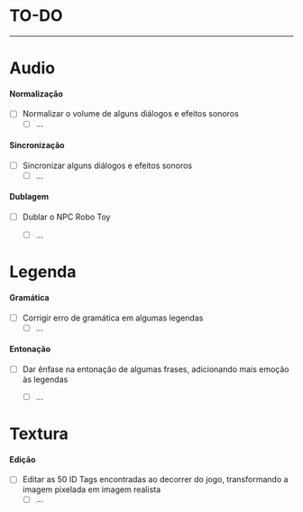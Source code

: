 # TO-DO

___

# Audio

#### Normalização
- [ ] Normalizar o volume de alguns diálogos e efeitos sonoros
    - [ ] ...

#### Sincronização
- [ ] Sincronizar alguns diálogos e efeitos sonoros
    - [ ] ...

#### Dublagem
- [ ] Dublar o NPC Robo Toy
    - [ ] ...



# Legenda

#### Gramática
- [ ] Corrigir erro de gramática em algumas legendas
    - [ ] ...

#### Entonação
- [ ] Dar ênfase na entonação de algumas frases, adicionando mais emoção às legendas
    - [ ] ...



# Textura

#### Edição
- [ ] Editar as 50 ID Tags encontradas ao decorrer do jogo, transformando a imagem pixelada em imagem realista
    - [ ] ...